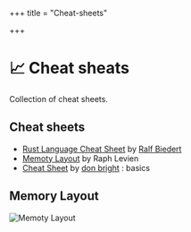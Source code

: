 +++
title = "Cheat-sheets"

+++
# :chart_with_upwards_trend: Cheat sheats

Collection of cheat sheets.

## Cheat sheets

- [Rust Language Cheat Sheet](https://cheats.r) by [Ralf Biedert](https://xr.io/)
- [Memoty Layout](Cheatsheets#memory-layout) by Raph Levien
- [Cheat Sheet](https://github.com/donbrighrust-lang-cheat-sheet) by [don bright](https://github.com/donbright) : basics

## Memory Layout

![Memoty Layout](/img/cheatsheet/Layout.jpg)
